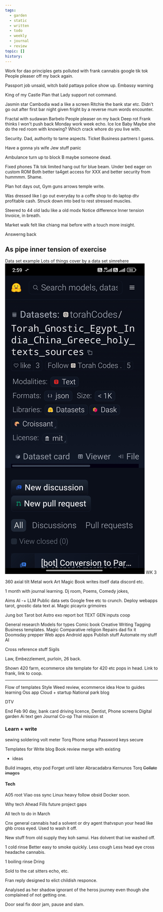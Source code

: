 ```yaml
---
tags:
  - garden
  - static
  - written
  - todo
  - weekly
  - journal
  - review
topic: []
history:
---
```

Work for dao principles gets polluted with frank cannabis google tik tok
People pleaser off my back again. 

Passport job unsaid, witch bald pattaya police show up. 
Embassy warning

King of my Castle
Plan that Lady support not command. 

Jasmin star Cambodia wad a like a screen 
Ritchie the bank star etc. 
Didn't go out after first bar night given fright by a reverse mum words encounter. 

Fractal with sudawan Barbelo
People pleaser on my back
Deep rot 
Frank thinks I won't push back Monday work week echo. 
Ice
Ice
Baby
Maybe she do the red room with knowing? 
Which crack whore do you live with. 

Security. Dad, authority to tame aspects. 
Ticket
Business partners I guess. 

Have a gonna yis wife Jew stuff panic

Ambulance turn up to block B maybe someone dead. 

Fixed phones
Tik tok limited hang out for blue beam.
Under bed eager on custom ROM
Both better ta4get access for XXX and better security from hummmm. Shame. 

Plan hot days out, 
Gym guns arrows temple write. 

Was dressed like I go out everyday to a coffe shop to do laptop dtv profitable cash. 
Struck down into bed to rest stressed muscles. 

Steered to 44 old ladu like a old modx
Notice difference
Inner tension
Invoice, in breath.

Market walk felt like chiang mai before with a touch more insight.

Answerng back

As pipe inner tension of exercise 
---
Data set example 
Lots of things cover by a data set simrehere
![](Screenshot_2025-01-26-02-59-10-036_org.woheller69.hugassist.jpg)
WK 3

360 axial tilt
Metal work
Art
Magic
Book writes itself data discord etc.

1 month with journal learning.
Dj room,
Poems,
Comedy jokes,

Aims AI -+ LLM
Public data sets
Google free etc to crunch.
Deploy webapps tarot, gnostic data text ai.
Magic picayrix grimoires



Jung bot
Tarot bot
Astro exo report bot
TEXT GEN inputs coop

General research
Models for types
Comic book
Creative Writing
Tagging
Business templates.
Magic
Comparative religion
Repairs dad fix it
Doomsday prepper
Web apps
Android apps
Publish stuff
Automate my stuff AI





Cross reference stuff
Sigils

Law, Embezzlement, purloin, 26 back.

Shown 420 farm, ecommerce site template for 420 etc pops in head. Link to frank, link to coop.



---

Flow of templates
Style
Weed review, ecommerce idea
How to guides learning
Oss app
Cloud + startup
National park blog


DTV 


End Feb
90 day, bank card
driving licence,
Dentist,
Phone screens
Digital garden
Ai text gen
Journal
Co-op Thai mission st
### Learn + write
sewing
soldering
volt meter
Torq
Phone setup
Password keys secure


Templates for
Write blog
Book review merge with existing
- ideas 

Build images, etsy pod
Forget until later
Abracadabra
Kernunos
Torq
~~Collate images~~

#### Tech
A05 root 
Viao oss sync 
Linux heavy follow obsid
Docker soon.

Why tech
Ahead
Fills future project gaps

All tech to do in March 

Cnx general cannabis had a solvent or dry agent thatvspun your head like ghb cross eyed.
Used to wash it off.

New stuff from old supply they koh samui. Has dolvent that ive washed off.

1 cold rinse
Better easy to smoke quickly.
Less cough
Less head eye cross headache cannabis.

1 boiling rinse
Dring 

Sold to the cat sitters echo, etc.

Fran reply designed to elict childish responce.

Analyised as her shadow ignorant of the heros journey even though she complained of not getting one.

Door seal fix door jam, pause and slam.
